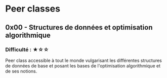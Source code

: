 # Peer classes

## 0x00 - Structures de données et optimisation algorithmique

### Difficulté : ★☆☆

Peer class accessible à tout le monde vulgarisant les différentes structures de données de base et posant les bases de l'optimisation algorithmique et de ses notions.
